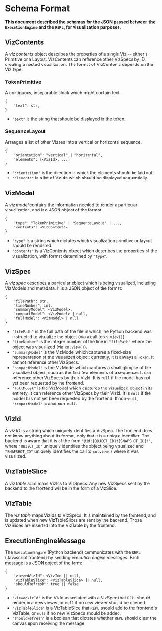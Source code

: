 # Schema Format
**This document described the schemas for the JSON passed between the `ExecutionEngine` and the `REPL`, for visualization
 purposes.**

## VizContents
A _viz contents_ object describes the properties of a single Viz -- either a Primitive or a Layout. VizContents can reference other VizSpecs by ID, creating a nested visualization. The format of VizContents depends on the Viz type:

### TokenPrimitive
A contiguous, inseparable block which might contain text.
```
{
    "text": str,
}
```
- `"text"` is the string that should be displayed in the token.

### SequenceLayout
Arranges a list of other Vizzes into a vertical or horizontal sequence.
```
{
    "orientation": "vertical" | "horizontal",
    "elements": [<VizId>, ...]
}
```
- `"orientation"` is the direction in which the elements should be laid out.
- `"elements"` is a list of VizIds which should be displayed sequentially.

## VizModel
A _viz model_ contains the information needed to render a particular visualization, and is a JSON object of the format
```
{
    "type": "TokenPrimitive" | "SequenceLayout" | ...,
    "contents": <VizContents>
}
```
- `"type"` is a string which dictates which visualization primitive or layout should be rendered.
- `"contents"` is a VizContents object which describes the properties of the visualization, with format determined by `"type"`.

## VizSpec
A _viz spec_ describes a particular object which is being visualized, including VizModels and metadata. It is a JSON object of the format:
```
{
    "filePath": str,
    "lineNumber": int,
    "summaryModel": <VizModel>,
    "compactModel": <VizModel> | null,
    "fullModel": <VizModel> | null
}
```
- `"filePath"` is the full path of the file in which the Python backend was instructed to visualize the object (via a call to `xn.view()`).
- `"lineNumber"` is the integer number of the line in `"filePath"` where the object was visualized (via `xn.view()`).
- `"summaryModel"` is the VizModel which captures a fixed-size representation of the visualized object; currently, it is always a `Token`. It cannot reference other VizSpecs.
- `"compactModel"` is the VizModel which captures a small glimpse of the visualized object, such as the first few elements of a sequence. It can reference other VizSpecs by their VizId. It is `null` if the model has not yet been requested by the frontend.
- `"fullModel"` is the VizModel which captures the visualized object in its entirety, It can reference other VizSpecs by their VizId. It is `null` if the model has not yet been requested by the frontend. If non-`null`, `"compactModel"` is also non-`null`.

## VizId
A _viz ID_ is a string which uniquely identifies a VizSpec. The frontend does not know anything about its format, only that it is a unique identifier.
The backend is aware that it is of the form `"@id:{OBJECT_ID}!{SNAPSHOT_ID}!"`, where `"OBJECT_ID"` uniquely identifies the object being visualized and
`"SNAPSHOT_ID"` uniquely identifies the call to `xn.view()` where it was visualized.

## VizTableSlice
A _viz table slice_ maps VizIds to VizSpecs. Any new VizSpecs sent by the backend to the frontend will be in the form of a VizSlice.

## VizTable
The _viz table_ maps VizIds to VizSpecs. It is maintained by the frontend, and is updated when new VizTableSlices are sent by the backend. Those VizSlices are inserted into the VizTable by the frontend.

## ExecutionEngineMessage
The `ExecutionEngine` (Python backend) communicates with the `REPL` (Javascript frontend) by sending _execution engine messages_.
Each message is a JSON object of the form:

```
{
    "viewedVizId": <VizId> || null,
    "vizTableSlice": <VizTableSlice> || null,
    "shouldRefresh": true || false
}
```
- `"viewedVizId"` is the VizId associated with a VizSpec that `REPL` should render in a new viewer, or `null` if no new viewer should be opened.
- `"vizTableSlice"` is a VizTableSlice that `REPL` should add to the frontend's VizTable, or `null` if no new VizSpecs should be added.
- `"shouldRefresh"` is a boolean that dictates whether `REPL` should clear the canvas upon receiving the message.
